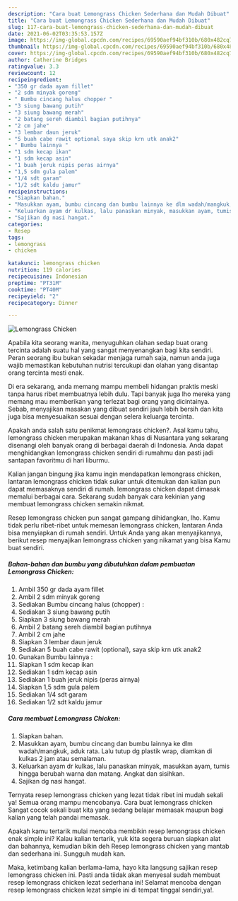 ```yaml
---
description: "Cara buat Lemongrass Chicken Sederhana dan Mudah Dibuat"
title: "Cara buat Lemongrass Chicken Sederhana dan Mudah Dibuat"
slug: 117-cara-buat-lemongrass-chicken-sederhana-dan-mudah-dibuat
date: 2021-06-02T03:35:53.157Z
image: https://img-global.cpcdn.com/recipes/69590aef94bf310b/680x482cq70/lemongrass-chicken-foto-resep-utama.jpg
thumbnail: https://img-global.cpcdn.com/recipes/69590aef94bf310b/680x482cq70/lemongrass-chicken-foto-resep-utama.jpg
cover: https://img-global.cpcdn.com/recipes/69590aef94bf310b/680x482cq70/lemongrass-chicken-foto-resep-utama.jpg
author: Catherine Bridges
ratingvalue: 3.3
reviewcount: 12
recipeingredient:
- "350 gr dada ayam fillet"
- "2 sdm minyak goreng"
- " Bumbu cincang halus chopper "
- "3 siung bawang putih"
- "3 siung bawang merah"
- "2 batang sereh diambil bagian putihnya"
- "2 cm jahe"
- "3 lembar daun jeruk"
- "5 buah cabe rawit optional saya skip krn utk anak2"
- " Bumbu lainnya "
- "1 sdm kecap ikan"
- "1 sdm kecap asin"
- "1 buah jeruk nipis peras airnya"
- "1,5 sdm gula palem"
- "1/4 sdt garam"
- "1/2 sdt kaldu jamur"
recipeinstructions:
- "Siapkan bahan."
- "Masukkan ayam, bumbu cincang dan bumbu lainnya ke dlm wadah/mangkuk, aduk rata. Lalu tutup dg plastik wrap, diamkan di kulkas 2 jam atau semalaman."
- "Keluarkan ayam dr kulkas, lalu panaskan minyak, masukkan ayam, tumis hingga berubah warna dan matang. Angkat dan sisihkan."
- "Sajikan dg nasi hangat."
categories:
- Resep
tags:
- lemongrass
- chicken

katakunci: lemongrass chicken 
nutrition: 119 calories
recipecuisine: Indonesian
preptime: "PT31M"
cooktime: "PT40M"
recipeyield: "2"
recipecategory: Dinner

---
```



![Lemongrass Chicken](https://img-global.cpcdn.com/recipes/69590aef94bf310b/680x482cq70/lemongrass-chicken-foto-resep-utama.jpg)

Apabila kita seorang wanita, menyuguhkan olahan sedap buat orang tercinta adalah suatu hal yang sangat menyenangkan bagi kita sendiri. Peran seorang ibu bukan sekadar menjaga rumah saja, namun anda juga wajib memastikan kebutuhan nutrisi tercukupi dan olahan yang disantap orang tercinta mesti enak.

Di era  sekarang, anda memang mampu membeli hidangan praktis meski tanpa harus ribet membuatnya lebih dulu. Tapi banyak juga lho mereka yang memang mau memberikan yang terlezat bagi orang yang dicintainya. Sebab, menyajikan masakan yang dibuat sendiri jauh lebih bersih dan kita juga bisa menyesuaikan sesuai dengan selera keluarga tercinta. 



Apakah anda salah satu penikmat lemongrass chicken?. Asal kamu tahu, lemongrass chicken merupakan makanan khas di Nusantara yang sekarang disenangi oleh banyak orang di berbagai daerah di Indonesia. Anda dapat menghidangkan lemongrass chicken sendiri di rumahmu dan pasti jadi santapan favoritmu di hari liburmu.

Kalian jangan bingung jika kamu ingin mendapatkan lemongrass chicken, lantaran lemongrass chicken tidak sukar untuk ditemukan dan kalian pun dapat memasaknya sendiri di rumah. lemongrass chicken dapat dimasak memalui berbagai cara. Sekarang sudah banyak cara kekinian yang membuat lemongrass chicken semakin nikmat.

Resep lemongrass chicken pun sangat gampang dihidangkan, lho. Kamu tidak perlu ribet-ribet untuk memesan lemongrass chicken, lantaran Anda bisa menyiapkan di rumah sendiri. Untuk Anda yang akan menyajikannya, berikut resep menyajikan lemongrass chicken yang nikamat yang bisa Kamu buat sendiri.

<!--inarticleads1-->

##### Bahan-bahan dan bumbu yang dibutuhkan dalam pembuatan Lemongrass Chicken:

1. Ambil 350 gr dada ayam fillet
1. Ambil 2 sdm minyak goreng
1. Sediakan  Bumbu cincang halus (chopper) :
1. Sediakan 3 siung bawang putih
1. Siapkan 3 siung bawang merah
1. Ambil 2 batang sereh diambil bagian putihnya
1. Ambil 2 cm jahe
1. Siapkan 3 lembar daun jeruk
1. Sediakan 5 buah cabe rawit (optional), saya skip krn utk anak2
1. Gunakan  Bumbu lainnya :
1. Siapkan 1 sdm kecap ikan
1. Sediakan 1 sdm kecap asin
1. Sediakan 1 buah jeruk nipis (peras airnya)
1. Siapkan 1,5 sdm gula palem
1. Sediakan 1/4 sdt garam
1. Sediakan 1/2 sdt kaldu jamur




<!--inarticleads2-->

##### Cara membuat Lemongrass Chicken:

1. Siapkan bahan.
1. Masukkan ayam, bumbu cincang dan bumbu lainnya ke dlm wadah/mangkuk, aduk rata. Lalu tutup dg plastik wrap, diamkan di kulkas 2 jam atau semalaman.
1. Keluarkan ayam dr kulkas, lalu panaskan minyak, masukkan ayam, tumis hingga berubah warna dan matang. Angkat dan sisihkan.
1. Sajikan dg nasi hangat.




Ternyata resep lemongrass chicken yang lezat tidak ribet ini mudah sekali ya! Semua orang mampu mencobanya. Cara buat lemongrass chicken Sangat cocok sekali buat kita yang sedang belajar memasak maupun bagi kalian yang telah pandai memasak.

Apakah kamu tertarik mulai mencoba membikin resep lemongrass chicken enak simple ini? Kalau kalian tertarik, yuk kita segera buruan siapkan alat dan bahannya, kemudian bikin deh Resep lemongrass chicken yang mantab dan sederhana ini. Sungguh mudah kan. 

Maka, ketimbang kalian berlama-lama, hayo kita langsung sajikan resep lemongrass chicken ini. Pasti anda tiidak akan menyesal sudah membuat resep lemongrass chicken lezat sederhana ini! Selamat mencoba dengan resep lemongrass chicken lezat simple ini di tempat tinggal sendiri,ya!.

